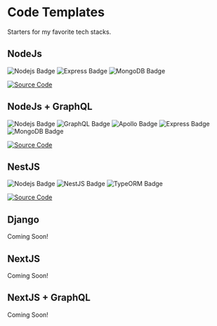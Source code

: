 # Code Templates

Starters for my favorite tech stacks.

## NodeJs
![Nodejs Badge](https://img.shields.io/badge/Node.js-43853D?style=for-the-badge&logo=node.js&logoColor=white)
![Express Badge](https://img.shields.io/badge/Express.js-000000?style=for-the-badge&logo=express&logoColor=white)
![MongoDB Badge](https://img.shields.io/badge/MongoDB-4EA94B?style=for-the-badge&logo=mongodb&logoColor=white)

[![Source Code](https://img.shields.io/badge/Source%20Code-000000?style=for-the-badge&logo=github&logoColor=white)](https://github.com/toluolatubosun/nodejs-boilertemplate)

## NodeJs + GraphQL
![Nodejs Badge](https://img.shields.io/badge/Node.js-43853D?style=for-the-badge&logo=node.js&logoColor=white)
![GraphQL Badge](https://img.shields.io/badge/GraphQL-E10098?style=for-the-badge&logo=graphql&logoColor=white)
![Apollo Badge](https://img.shields.io/badge/Apollo-311C87?style=for-the-badge&logo=apollo-graphql)
![Express Badge](https://img.shields.io/badge/Express.js-000000?style=for-the-badge&logo=express&logoColor=white)
![MongoDB Badge](https://img.shields.io/badge/MongoDB-4EA94B?style=for-the-badge&logo=mongodb&logoColor=white)

[![Source Code](https://img.shields.io/badge/Source%20Code-000000?style=for-the-badge&logo=github&logoColor=white)](https://github.com/toluolatubosun/nodejs-graphql-boilertemplate)

## NestJS
![Nodejs Badge](https://img.shields.io/badge/Node.js-43853D?style=for-the-badge&logo=node.js&logoColor=white)
![NestJS Badge](https://img.shields.io/badge/Nest.js-EA2845?style=for-the-badge&logo=nestjs&logoColor=white)
![TypeORM Badge](https://img.shields.io/badge/TypeORM-000000?style=for-the-badge&logo=typeorm&logoColor=white)

[![Source Code](https://img.shields.io/badge/Source%20Code-000000?style=for-the-badge&logo=github&logoColor=white)](https://github.com/toluolatubosun/nestjs-boilertemplate)

## Django
Coming Soon!

## NextJS
Coming Soon!

## NextJS + GraphQL
Coming Soon!
